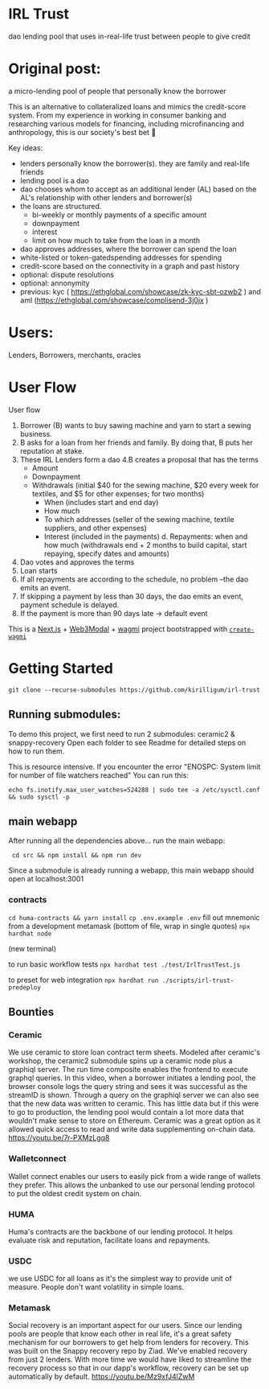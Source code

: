 # IRL Trust 
dao lending pool that uses in-real-life trust between people to give credit

# Original post:
a micro-lending pool of people that personally know the borrower

This is an alternative to collateralized loans and mimics the credit-score system. From my experience in working in consumer banking and researching various models for financing, including microfinancing and anthropology, this is our society's best bet 🙂

Key ideas:
- lenders personally know the borrower(s). they are family and real-life friends
- lending pool is a dao
- dao chooses whom to accept as an additional lender (AL) based on the AL's relationship with other lenders and borrower(s)
- the loans are structured.
    - bi-weekly or monthly payments of a specific amount
    - downpayment
    - interest
    - limit on how much to take from the loan in a month
- dao approves addresses, where the borrower can spend the loan
- white-listed or token-gatedspending addresses for spending
- credit-score based on the connectivity in a graph and past history
- optional: dispute resolutions
- optional: annonymity
- previous: kyc ( https://ethglobal.com/showcase/zk-kyc-sbt-ozwb2 ) and aml (https://ethglobal.com/showcase/complisend-3j0jx )

# Users: 
Lenders, Borrowers, merchants, oracles 


# User Flow
User flow
1. Borrower (B) wants to buy sawing machine and yarn to start a sewing business.
2. B asks for a loan from her friends and family. By doing that, B puts her reputation at stake. 
3. These IRL Lenders form a dao
4.B creates a proposal that has the terms
    - Amount
    - Downpayment
    - Withdrawals (initial $40 for the sewing machine, $20 every week for textiles, and $5 for other expenses; for two months)
        - When (includes start and end day)
        - How much
        - To which addresses (seller of the sewing machine, textile suppliers, and other expenses)
        - Interest (included in the payments)
    d. Repayments: when and how much  (withdrawals end + 2 months to build capital, start repaying, specify dates and amounts)
5. Dao votes and approves the terms
6. Loan starts
7. If all repayments are according to the schedule, no problem –the dao emits an event.
8. If skipping a payment by less than 30 days, the dao emits an event, payment schedule is delayed.
9. If the payment is more than 90 days late → default event

This is a [Next.js](https://nextjs.org) + [Web3Modal](https://web3modal.com/) + [wagmi](https://wagmi.sh) project bootstrapped with [`create-wagmi`](https://github.com/wagmi-dev/wagmi/tree/main/packages/create-wagmi)

# Getting Started
`git clone --recurse-submodules https://github.com/kirilligum/irl-trust`

## Running submodules:
To demo this project, we first need to run 2 submodules: ceramic2 & snappy-recovery 
Open each folder to see Readme for detailed steps on how to run them.

This is resource intensive. If you encounter the error "ENOSPC: System limit for number of file watchers reached"
You can run this:
```
echo fs.inotify.max_user_watches=524288 | sudo tee -a /etc/sysctl.conf && sudo sysctl -p
```
## main webapp
After running all the dependencies above... run the main webapp:

``` cd src && npm install && npm run dev``` 

Since a submodule is already running a webapp, this main webapp should open at localhost:3001

### contracts

`cd huma-contracts && yarn install`
`cp .env.example .env`
fill out mnemonic from a development metamask
(bottom of file, wrap in single quotes)
`npx hardhat node`

(new terminal)

to run basic workflow tests
`npx hardhat test ./test/IrlTrustTest.js`

to preset for web integration
`npx hardhat run ./scripts/irl-trust-predeploy`

## Bounties

### Ceramic
We use ceramic to store loan contract term sheets. Modeled after ceramic's workshop, the ceramic2 submodule spins up a ceramic node plus a graphiql server. The run time composite enables the frontend to execute graphql queries. 
In this video, when a borrower initiates a lending pool, the browser console logs the query string and sees it was successful as the streamID is shown. Through a query on the graphiql server we can also see that the new data was written to ceramic. This has little data but if this were to go to production, the lending pool would contain a lot more data that wouldn't make sense to store on Ethereum. Ceramic was a great option as it allowed quick access to read and write data supplementing on-chain data.
https://youtu.be/7r-PXMzLgq8

### Walletconnect
Wallet connect enables our users to easily pick from a wide range of wallets they prefer. This allows the unbanked to use our personal lending protocol to put the oldest credit system on chain.

### HUMA
Huma's contracts are the backbone of our lending protocol. It helps evaluate risk and reputation, facilitate loans and repayments. 

### USDC
we use USDC for all loans as it's the simplest way to provide unit of measure. People don't want volatility in simple loans.

### Metamask
Social recovery is an important aspect for our users. Since our lending pools are people that know each other in real life, it's a great safety mechanism for our borrowers to get help from lenders for recovery. This was built on the Snappy recovery repo by Ziad. We've enabled recovery from just 2 lenders. With more time we would have liked to streamline the recovery process so that in our dapp's workflow, recovery can be set up automatically by default. 
https://youtu.be/Mz9xfJ4lZwM


